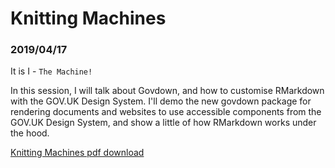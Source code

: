 # Knitting Machines
### 2019/04/17

It is I - `The Machine!`

In this session, I will talk about Govdown, and how to customise RMarkdown with the GOV.UK Design System.  I'll demo the new govdown package for rendering documents and websites to use accessible components from the GOV.UK Design System, and show a little of how RMarkdown works under the hood. 

[Knitting Machines pdf download](https://minhaskamal.github.io/DownGit/#/home?url=https://github.com/dfe-analytical-services/coffee-and-coding/blob/master/20190417_knitting-machines_duncan/Coffee%20%26%20Coding%20Department%20for%20Education_%20Knitting%20Machines.pdf)
